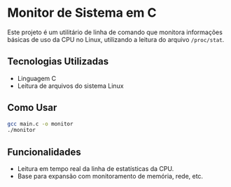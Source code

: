 # Monitor de Sistema em C

Este projeto é um utilitário de linha de comando que monitora informações básicas de uso da CPU no Linux, utilizando a leitura do arquivo `/proc/stat`.

## Tecnologias Utilizadas
- Linguagem C
- Leitura de arquivos do sistema Linux

## Como Usar
```bash
gcc main.c -o monitor
./monitor
```

## Funcionalidades
- Leitura em tempo real da linha de estatísticas da CPU.
- Base para expansão com monitoramento de memória, rede, etc.
